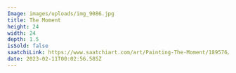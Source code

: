```yaml
---
Image: images/uploads/img_9086.jpg
title: The Moment
height: 24
width: 24
depth: 1.5
isSold: false
saatchiLink: https://www.saatchiart.com/art/Painting-The-Moment/189576/10138309/view
date: 2023-02-11T00:02:56.585Z
---
```

